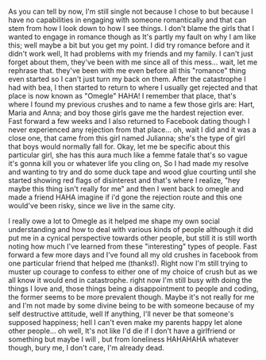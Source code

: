 
 As you can tell by now, I'm still single not because I chose to but because I have no capabilities in engaging with someone romantically and that can stem from how I look down to how I see things. I don't blame the girls that I wanted to engage in romance though as It's partly my fault on why I am like this; well maybe a bit but you get my point. I did try romance before and it didn't work well, It had problems with my friends and my family. I can't just forget about them, they've been with me since all of this mess... wait, let me rephrase that. they've been with me even before all this "romance" thing even started so I can't just turn my back on them. After the catastrophe I had with bea, I then started to return to where I usually get rejected and that place is now known as "Omegle" HAHA! I remember that place, that's where I found my previous crushes and to name a few those girls are: Hart, Maria and Anna; and boy those girls gave me the hardest rejection ever. Fast forward a few weeks and I also returned to Facebook dating though I never experienced any rejection from that place... oh, wait I did and it was a close one, that came from this girl named Julianna; she's the type of girl that boys would normally fall for. Okay, let me be specific about this particular girl, she has this aura much like a femme fatale that's so vague it's gonna kill you or whatever life you cling on, So I had made my resolve and wanting to try and do some duck tape and wood glue courting until she started showing red flags of disinterest and that's where I realize, "hey maybe this thing isn't really for me" and then I went back to omegle and made a friend HAHA imagine if i'd gone the rejection route and this one would've been risky, since we live in the same city.




 I really owe a lot to Omegle as it helped me shape my own social understanding and how to deal with various kinds of people although it did put me in a cynical perspective towards other people, but still it is still worth noting how much I've learned from these "interesting" types of people. Fast forward a few more days and I've found all my old crushes in facebook from one particular friend that helped me (thanks!). Right now I'm still trying to muster up courage to confess to either one of my choice of crush but as we all know it would end in catastrophe. right now I'm still busy with doing the things I love and, those things being a disappointment to people and coding, the former seems to be more prevalent though. Maybe it's not really for me and I'm not made by some divine being to be with someone because of my self destructive attitude, well If anything, I'll never be that someone's supposed happiness; hell I can't even make my parents happy let alone other people... oh well, It's not like I'd die if I don't have a girlfriend or something but maybe I will , but from loneliness HAHAHAHA whatever though, bury me, I don't care, I'm already dead.














